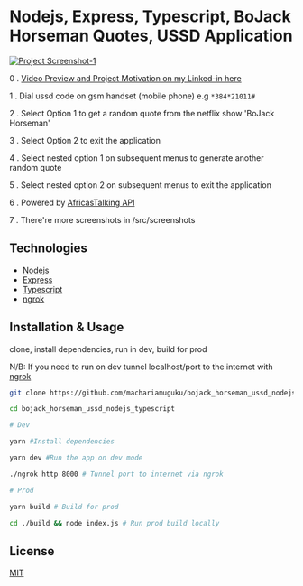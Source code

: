 # Nodejs, Express, Typescript, BoJack Horseman Quotes, USSD Application

[![Project Screenshot-1][product-screenshot-1]](http://www.muguku.co.ke/)

0 . [Video Preview and Project Motivation on my Linked-in here](https://www.linkedin.com/posts/machariamuguku_nodejs-expressjs-typescript-activity-6758332708801265665-fHey)

1 . Dial ussd code on gsm handset (mobile phone) e.g `*384*21011#`

2 . Select Option 1 to get a random quote from the netflix show 'BoJack Horseman'

3 . Select Option 2 to exit the application

4 . Select nested option 1 on subsequent menus to generate another random quote

5 . Select nested option 2 on subsequent menus to exit the application

6 . Powered by [AfricasTalking API](https://africastalking.com/)

7 . There're more screenshots in /src/screenshots

## Technologies

- [Nodejs](https://nodejs.org/)
- [Express](https://expressjs.com/)
- [Typescript](https://www.typescriptlang.org/)
- [ngrok](https://ngrok.com/)

## Installation & Usage

clone, install dependencies, run in dev, build for prod

N/B: If you need to run on dev tunnel localhost/port to the internet with [ngrok](https://ngrok.com/)

```bash
git clone https://github.com/machariamuguku/bojack_horseman_ussd_nodejs_typescript.git

cd bojack_horseman_ussd_nodejs_typescript

# Dev

yarn #Install dependencies

yarn dev #Run the app on dev mode

./ngrok http 8000 # Tunnel port to internet via ngrok

# Prod

yarn build # Build for prod

cd ./build && node index.js # Run prod build locally
```

## License

[MIT](https://choosealicense.com/licenses/mit/)

[product-screenshot-1]: src/screenshots/3.png
